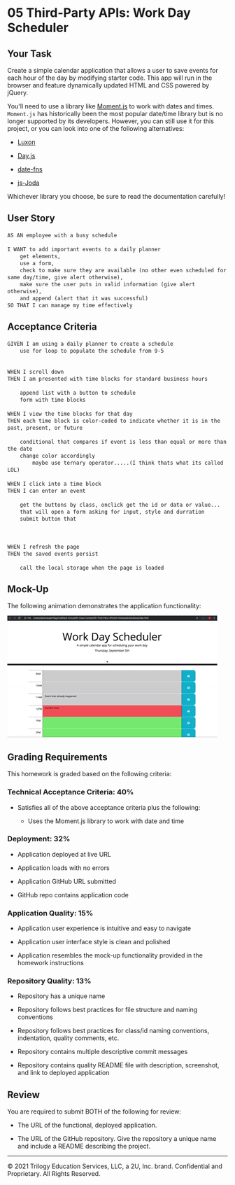 # 05 Third-Party APIs: Work Day Scheduler

## Your Task

Create a simple calendar application that allows a user to save events for each hour of the day by modifying starter code. This app will run in the browser and feature dynamically updated HTML and CSS powered by jQuery.

You'll need to use a library like [Moment.js](https://momentjs.com/) to work with dates and times. `Moment.js` has historically been the most popular date/time library but is no longer supported by its developers. However, you can still use it for this project, or you can look into one of the following alternatives:

  * [Luxon](https://moment.github.io/luxon/)

  * [Day.js](https://day.js.org/)

  * [date-fns](https://date-fns.org/)

  * [js-Joda](https://js-joda.github.io/js-joda/)

Whichever library you choose, be sure to read the documentation carefully!


## User Story

```
AS AN employee with a busy schedule

I WANT to add important events to a daily planner
    get elements, 
    use a form,   
    check to make sure they are available (no other even scheduled for same day/time, give alert otherwise),
    make sure the user puts in valid information (give alert otherwise),
    and append (alert that it was successful)
SO THAT I can manage my time effectively
```


## Acceptance Criteria

```
GIVEN I am using a daily planner to create a schedule
    use for loop to populate the schedule from 9-5


WHEN I scroll down
THEN I am presented with time blocks for standard business hours

    append list with a button to schedule
    form with time blocks

WHEN I view the time blocks for that day
THEN each time block is color-coded to indicate whether it is in the past, present, or future

    conditional that compares if event is less than equal or more than the date
    change color accordingly
        maybe use ternary operator.....(I think thats what its called LOL)

WHEN I click into a time block
THEN I can enter an event

    get the buttons by class, onclick get the id or data or value... 
    that will open a form asking for input, style and durration
    submit button that 



WHEN I refresh the page
THEN the saved events persist

    call the local storage when the page is loaded
```


## Mock-Up

The following animation demonstrates the application functionality:

![day planner demo](./Assets/05-third-party-apis-homework-demo.gif)


## Grading Requirements

This homework is graded based on the following criteria: 

### Technical Acceptance Criteria: 40%

* Satisfies all of the above acceptance criteria plus the following:

  * Uses the Moment.js library to work with date and time

### Deployment: 32%

* Application deployed at live URL

* Application loads with no errors

* Application GitHub URL submitted

* GitHub repo contains application code

### Application Quality: 15%

* Application user experience is intuitive and easy to navigate

* Application user interface style is clean and polished

* Application resembles the mock-up functionality provided in the homework instructions

### Repository Quality: 13%

* Repository has a unique name

* Repository follows best practices for file structure and naming conventions

* Repository follows best practices for class/id naming conventions, indentation, quality comments, etc.

* Repository contains multiple descriptive commit messages

* Repository contains quality README file with description, screenshot, and link to deployed application


## Review

You are required to submit BOTH of the following for review:

* The URL of the functional, deployed application.

* The URL of the GitHub repository. Give the repository a unique name and include a README describing the project.

- - -
© 2021 Trilogy Education Services, LLC, a 2U, Inc. brand. Confidential and Proprietary. All Rights Reserved.

